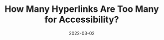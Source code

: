 ---
date: 2022-03-02
publisher: boiaorg
tags:
  - accessibility
  - hypertext
  - link-lists
target_url: https://www.boia.org/blog/how-many-hyperlinks-are-too-many-for-accessibility
title: How Many Hyperlinks Are Too Many for Accessibility?
---